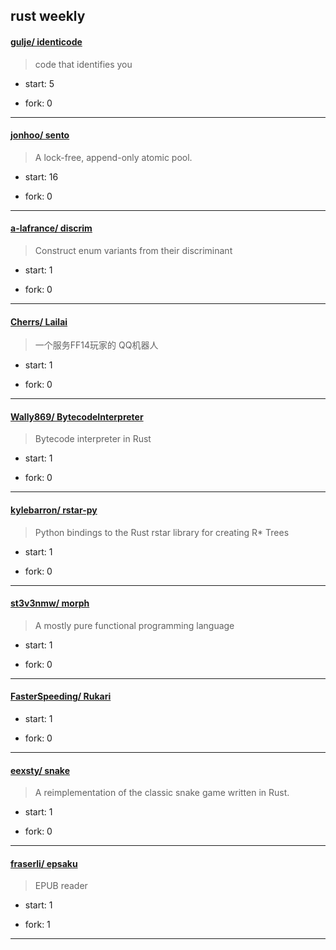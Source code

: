## rust weekly

#### [gulje/ identicode](https://github.com/gulje/identicode)
>  code that identifies you
+ start: 5
+ fork: 0
---
#### [jonhoo/ sento](https://github.com/jonhoo/sento)
>  A lock-free, append-only atomic pool.
+ start: 16
+ fork: 0
---
#### [a-lafrance/ discrim](https://github.com/a-lafrance/discrim)
>  Construct enum variants from their discriminant
+ start: 1
+ fork: 0
---
#### [Cherrs/ Lailai](https://github.com/Cherrs/Lailai)
>  一个服务FF14玩家的 QQ机器人
+ start: 1
+ fork: 0
---
#### [Wally869/ BytecodeInterpreter](https://github.com/Wally869/BytecodeInterpreter)
>  Bytecode interpreter in Rust
+ start: 1
+ fork: 0
---
#### [kylebarron/ rstar-py](https://github.com/kylebarron/rstar-py)
>  Python bindings to the Rust rstar library for creating R* Trees
+ start: 1
+ fork: 0
---
#### [st3v3nmw/ morph](https://github.com/st3v3nmw/morph)
>  A mostly pure functional programming language
+ start: 1
+ fork: 0
---
#### [FasterSpeeding/ Rukari](https://github.com/FasterSpeeding/Rukari)
>  
+ start: 1
+ fork: 0
---
#### [eexsty/ snake](https://github.com/eexsty/snake)
>  A reimplementation of the classic snake game written in Rust.
+ start: 1
+ fork: 0
---
#### [fraserli/ epsaku](https://github.com/fraserli/epsaku)
>  EPUB reader
+ start: 1
+ fork: 1
---